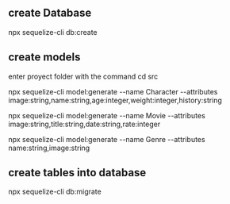 ## create Database

npx sequelize-cli db:create


## create models
enter proyect folder with the command cd src

npx sequelize-cli model:generate --name Character --attributes image:string,name:string,age:integer,weight:integer,history:string

npx sequelize-cli model:generate --name Movie --attributes image:string,title:string,date:string,rate:integer

npx sequelize-cli model:generate --name Genre --attributes name:string,image:string

## create tables into database


npx sequelize-cli db:migrate